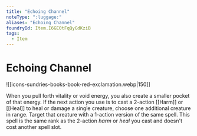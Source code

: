 ```yaml
---
title: "Echoing Channel"
noteType: ":luggage:"
aliases: "Echoing Channel"
foundryId: Item.I6GE0tFqQyGdKziB
tags:
  - Item
---
```


# Echoing Channel
![[icons-sundries-books-book-red-exclamation.webp|150]]

When you pull forth vitality or void energy, you also create a smaller pocket of that energy. If the next action you use is to cast a 2-action [[Harm]] or [[Heal]] to heal or damage a single creature, choose one additional creature in range. Target that creature with a 1-action version of the same spell. This spell is the same rank as the 2-action _harm_ or _heal_ you cast and doesn't cost another spell slot.
